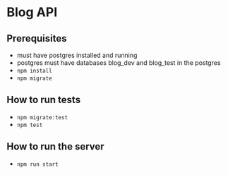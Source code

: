 # Blog API

## Prerequisites
* must have postgres installed and running
* postgres must have databases blog_dev and blog_test in the postgres
* `npm install`
* `npm migrate`


## How to run tests
* `npm migrate:test`
* `npm test`

## How to run the server
* `npm run start`